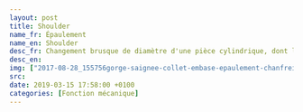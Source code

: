 ```yaml
---
layout: post
title: Shoulder
name_fr: Épaulement
name_en: Shoulder
desc_fr: Changement brusque de diamètre d'une pièce cylindrique, dont le but est généralement de servir de surface d'appui.
desc_en: 
img: ["2017-08-28_155756gorge-saignee-collet-embase-epaulement-chanfreins.png", "2017-08-28_142511axe.png"]
src: 
date: 2019-03-15 17:58:00 +0100
categories: [Fonction mécanique]
---
```

